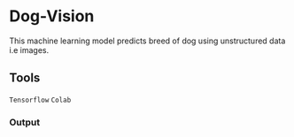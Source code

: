 # Dog-Vision
This machine learning model predicts breed of dog using unstructured data i.e images.

## Tools 
`Tensorflow` `Colab`

### Output


